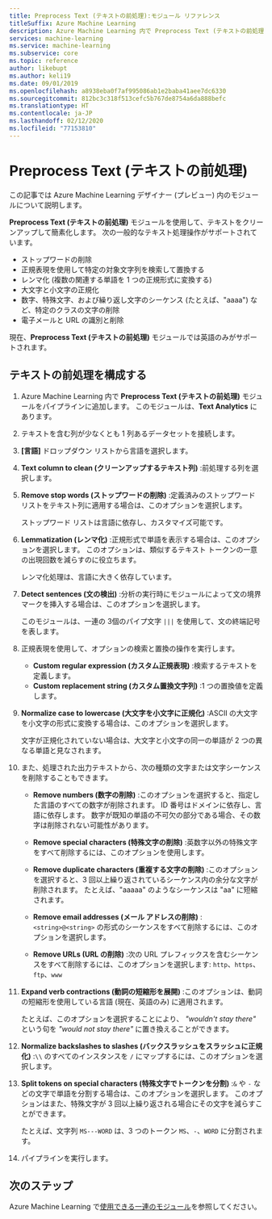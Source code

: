 ```yaml
---
title: Preprocess Text (テキストの前処理):モジュール リファレンス
titleSuffix: Azure Machine Learning
description: Azure Machine Learning 内で Preprocess Text (テキストの前処理) モジュールを使用して、テキストをクリーンアップして簡素化する方法について説明します。
services: machine-learning
ms.service: machine-learning
ms.subservice: core
ms.topic: reference
author: likebupt
ms.author: keli19
ms.date: 09/01/2019
ms.openlocfilehash: a8938eba0f7af995086ab1e2baba41aee7dc6330
ms.sourcegitcommit: 812bc3c318f513cefc5b767de8754a6da888befc
ms.translationtype: HT
ms.contentlocale: ja-JP
ms.lasthandoff: 02/12/2020
ms.locfileid: "77153810"
---
```

# <a name="preprocess-text"></a>Preprocess Text (テキストの前処理)

この記事では Azure Machine Learning デザイナー (プレビュー) 内のモジュールについて説明します。

**Preprocess Text (テキストの前処理)** モジュールを使用して、テキストをクリーンアップして簡素化します。 次の一般的なテキスト処理操作がサポートされています。

* ストップワードの削除
* 正規表現を使用して特定の対象文字列を検索して置換する
* レンマ化 (複数の関連する単語を 1 つの正規形式に変換する)
* 大文字と小文字の正規化
* 数字、特殊文字、および繰り返し文字のシーケンス (たとえば、"aaaa") など、特定のクラスの文字の削除
* 電子メールと URL の識別と削除

現在、**Preprocess Text (テキストの前処理)** モジュールでは英語のみがサポートされます。

## <a name="configure-text-preprocessing"></a>テキストの前処理を構成する  

1.  Azure Machine Learning 内で **Preprocess Text (テキストの前処理)** モジュールをパイプラインに追加します。 このモジュールは、**Text Analytics** にあります。

1. テキストを含む列が少なくとも 1 列あるデータセットを接続します。

1. **[言語]** ドロップダウン リストから言語を選択します。

1. **Text column to clean (クリーンアップするテキスト列)** :前処理する列を選択します。

1. **Remove stop words (ストップワードの削除)** :定義済みのストップワード リストをテキスト列に適用する場合は、このオプションを選択します。 

    ストップワード リストは言語に依存し、カスタマイズ可能です。

1. **Lemmatization (レンマ化)** :正規形式で単語を表示する場合は、このオプションを選択します。 このオプションは、類似するテキスト トークンの一意の出現回数を減らすのに役立ちます。

    レンマ化処理は、言語に大きく依存しています。

1. **Detect sentences (文の検出)** :分析の実行時にモジュールによって文の境界マークを挿入する場合は、このオプションを選択します。

    このモジュールは、一連の 3個のパイプ文字 `|||` を使用して、文の終端記号を表します。

1. 正規表現を使用して、オプションの検索と置換の操作を実行します。

    * **Custom regular expression (カスタム正規表現)** :検索するテキストを定義します。
    * **Custom replacement string (カスタム置換文字列)** :1 つの置換値を定義します。

1. **Normalize case to lowercase (大文字を小文字に正規化)** :ASCII の大文字を小文字の形式に変換する場合は、このオプションを選択します。

    文字が正規化されていない場合は、大文字と小文字の同一の単語が 2 つの異なる単語と見なされます。

1. また、処理された出力テキストから、次の種類の文字または文字シーケンスを削除することもできます。

    * **Remove numbers (数字の削除)** :このオプションを選択すると、指定した言語のすべての数字が削除されます。 ID 番号はドメインに依存し、言語に依存します。 数字が既知の単語の不可欠の部分である場合、その数字は削除されない可能性があります。
    
    * **Remove special characters (特殊文字の削除)** :英数字以外の特殊文字をすべて削除するには、このオプションを使用します。
    
    * **Remove duplicate characters (重複する文字の削除)** :このオプションを選択すると、3 回以上繰り返されているシーケンス内の余分な文字が削除されます。 たとえば、"aaaaa" のようなシーケンスは "aa" に短縮されます。
    
    * **Remove email addresses (メール アドレスの削除)** :`<string>@<string>` の形式のシーケンスをすべて削除するには、このオプションを選択します。  
    * **Remove URLs (URL の削除)** :次の URL プレフィックスを含むシーケンスをすべて削除するには、このオプションを選択します: `http`、`https`、`ftp`、`www`
    
1. **Expand verb contractions (動詞の短縮形を展開)** :このオプションは、動詞の短縮形を使用している言語 (現在、英語のみ) に適用されます。 

    たとえば、このオプションを選択することにより、 *"wouldn't stay there"* という句を *"would not stay there"* に置き換えることができます。

1. **Normalize backslashes to slashes (バックスラッシュをスラッシュに正規化)** :`\\` のすべてのインスタンスを `/` にマップするには、このオプションを選択します。

1. **Split tokens on special characters (特殊文字でトークンを分割)** :`&` や `-` などの文字で単語を分割する場合は、このオプションを選択します。 このオプションはまた、特殊文字が 3 回以上繰り返される場合にその文字を減らすことができます。 

    たとえば、文字列 `MS---WORD` は、3 つのトークン `MS`、`-`、`WORD` に分割されます。

1. パイプラインを実行します。

## <a name="next-steps"></a>次のステップ

Azure Machine Learning で[使用できる一連のモジュール](module-reference.md)を参照してください。 